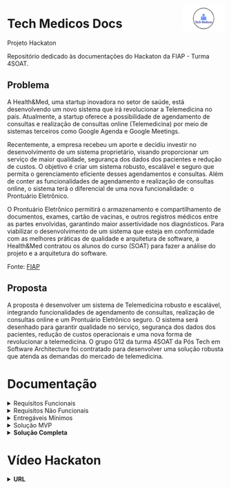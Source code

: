<p dir="auto"><img src="https://github.com/g12-4soat/techmedicos-iac/blob/main/docs/Imagem/logo-techmedicos.png" alt="TECHMEDICOS" title="TECHMEDICOS" align="right" height="60" style="max-width: 100%;"></p>

# Tech Medicos Docs
Projeto Hackaton

Repositório dedicado às documentações do Hackaton da FIAP - Turma 4SOAT.

## Problema

A Health&Med, uma startup inovadora no setor de saúde, está desenvolvendo um novo sistema que irá revolucionar a Telemedicina no país. Atualmente, a startup oferece a possibilidade de agendamento de consultas e realização de consultas online (Telemedicina) por meio de sistemas terceiros como Google Agenda e Google Meetings. 

Recentemente, a empresa recebeu um aporte e decidiu investir no desenvolvimento de um sistema proprietário, visando proporcionar um serviço de maior qualidade, segurança dos dados dos pacientes e redução de custos. O objetivo é criar um sistema robusto, escalável e seguro que permita o gerenciamento eficiente desses agendamentos e consultas. Além de conter as funcionalidades de agendamento e realização de consultas online, o sistema terá o diferencial de uma nova funcionalidade: o Prontuário Eletrônico. 

O Prontuário Eletrônico permitirá o armazenamento e compartilhamento de documentos, exames, cartão de vacinas, e outros registros médicos entre as partes envolvidas, garantindo maior assertividade nos diagnósticos.
Para viabilizar o desenvolvimento de um sistema que esteja em conformidade com as melhores práticas de qualidade e arquitetura de software, a Health&Med contratou os alunos do curso (SOAT) para fazer a análise do projeto e a arquitetura do software.

<p dir="auto">Fonte: <a href="https://www.fiap.com.br/" rel="nofollow">FIAP</a></p>

## Proposta

A proposta é desenvolver um sistema de Telemedicina robusto e escalável, integrando funcionalidades de agendamento de consultas, realização de consultas online e um Prontuário Eletrônico seguro. O sistema será desenhado para garantir qualidade no serviço, segurança dos dados dos pacientes, redução de custos operacionais  e uma nova forma de revolucionar a telemedicina. O grupo G12 da turma 4SOAT da Pós Tech em Software Architecture foi contratado para desenvolver uma solução robusta que atenda as demandas do mercado de telemedicina.

# Documentação

<details>
  <summary>Requisitos Funcionais</summary>

  ## Entregáveis

1. <b>Autenticação do Usuário (Médico)</b>:
    - O sistema deve permitir que o médico faça login usando o número de CRM e uma senha.
2. <b>Cadastro/Edição de Horários Disponíveis (Médico)</b>:
    - O sistema deve permitir que o médico faça login usando o número de CRM e uma senha.
3. <b>Aceite ou Recusa de Consultas Médicas (Médico)</b>:
    - O médico deve poder aceitar ou recusar consultas médicas agendadas.
4. <b>Autenticação do Usuário (Paciente)</b>:
    - O sistema deve permitir que o paciente faça login usando um e-mail, CPF e uma senha.
5. <b>Busca por Médicos (Paciente)</b>:
    - O sistema deve permitir que o paciente visualize a lista de médicos disponíveis, utilizando filtros como especialidade, distância (em kms) e avaliação.
6. <b>Agendamento de Consultas (Paciente)</b>:
    - Após selecionar o médico, o paciente deve poder visualizar a agenda do médico e o valor da consulta, e efetuar o agendamento.
    - O usuário paciente poderá cancelar a consulta mediante justificativa.
7. <b>Teleconsulta</b>:
    - A consulta agendada deve criar um link de reunião online de duração padrão de 50 minutos que será utilizado pelo usuário e pelo médico no dia da consulta.
8. <b>Prontuário Eletrônico</b>
    - <b>Acesso e Upload</b>:
      - O paciente deve poder acessar seu prontuário eletrônico e fazer o upload de arquivos, como exames e laudos médicos.
    - <b>Gestão de Compartilhamento</b>:
      - O paciente deve poder compartilhar seu prontuário com médicos, definindo quais arquivos ou grupos de arquivos serão acessíveis e por quanto tempo.

<p dir="auto">Fonte: <a href="https://www.fiap.com.br/" rel="nofollow">FIAP</a></p>
</details>

<details>
  <summary>Requisitos Não Funcionais</summary>

   ## Entregáveis
- <b>Alta Disponibilidade</b>:
  - O sistema deve estar disponível 24/7 devido à sua natureza crítica no setor de saúde.
- <b>Escalabilidade</b>:
  - O sistema deve ser capaz de lidar com alta demanda, especialmente para profissionais muito procurados.
  - O sistema deve suportar até 20.000 usuários simultâneos em horários de pico.
- <b>Segurança</b>:
  - O prontuário eletrônico deve possuir alta camada de segurança para prevenir falhas no compartilhamento de documentos.
  - A proteção dos dados sensíveis dos pacientes deve seguir as melhores práticas de segurança da informação.

<p dir="auto">Fonte: <a href="https://www.fiap.com.br/" rel="nofollow">FIAP</a></p>
</details>

<details>
  <summary>Entregáveis Mínimos</summary>
  
  ## Requisitos
  1. **Desenho da Solução MVP**
      - O sistema deve estar disponível 24/7 devido à sua natureza crítica no setor de saúde.
      - Descrição de como os requisitos não funcionais serão atendidos.

  2. **Demonstração da Infraestrutura na Cloud**
      - Mostrando a aplicação funcionando na infraestrutura de nuvem, com exemplos de uso real (como chamadas de API).

  3. **Demonstração da Infraestrutura na Cloud**
      - Explicação e demonstração do pipeline de deploy da aplicação.

  4. **Demonstração do MVP**: Aplicação executando na nuvem, os itens de 1 a 6 dos requisitosfuncionais, contemplando:
      - Autenticação do Usuário (Médico).
      - Cadastro/Edição de Horários Disponíveis (Médico).
      - Aceite ou Recusa de Consultas Médicas (Médico).
      - Autenticação do Usuário (Paciente).
      - Busca por Médicos (Paciente).
      - Agendamento de Consultas (Paciente).

 <p dir="auto">Fonte: <a href="https://www.fiap.com.br/" rel="nofollow">FIAP</a></p>   
</details>

<details>
  <summary>Solução MVP</summary>

  ## Arquitetura Sistêmica
A aplicação possuí atualmente uma estrutura monolítica que está modularizada, visando como objetivo implementar uma estrutura de micro serviços no decorrer do projeto. Utilizamos o Github para gerenciar todo o código fonte, implementando automações CI/CD através do Github Actions. Além disso, fazemos uso do DockerHub como Container Registry para gerenciar as imagens de containers do projeto e Terraform para realizar o provisionamento da infrestrutura como código. Todos os nossos serviços internos são gerenciados pelo Cloud AWS, que realiza a orquestração de todos os recursos da aplicação.

- <b>API</b>: Tem como responsabilidade o recebimento e envio de requisições REST para a aplicação Tech Médicos, através do recurso EKS da Cloud AWS. A API facilita a integração e a comunicação entre usuários e a plataforma hospedada no Amazon EKS, garantindo uma experiência de uso eficiente e confiável para os clientes da aplicação.
- <b>Auth</b>: Serviço responsável pela autenticação do usuário via JWT, no qual utiliza Lambda Auth que faz a comunicação com Cognito. Este serviço garante a segurança das credenciais dos usuários, facilitando o acesso controlado aos recursos da aplicação e proporcionando uma experiência de usuário fluida e protegida.
- <b>Dynamo DB</b>: Banco de dados não relacional cuja responsabilidade é cuidar do armazenamento de dados. O DynamoDB oferece escalabilidade sob demanda, baixa latência e alta disponibilidade, sendo ideal para a aplicação Tech Medicos que necessita de um armazenamento confiável e eficiente na nuvem.

  <img src="https://github.com/g12-4soat/techmedicos-docs/blob/main/Imagens/TechMedicosArchitectureMVP-arch-system.png" style="max-width: 100%;">
  
  ## Arquitetura Monolítica Modular
Optamos por uma arquitetura monolítica modular, pois é o tipo arquitetônico mais adequado para um projeto MVP. Essa arquitetura visa demonstrar os recursos utilizados na AWS pelo projeto Tech Médicos.

- <b>AWS Cloud</b>: A AWS Cloud é uma infraestrutura global de serviços de computação em nuvem oferecida pela Amazon Web Services (AWS). Fornece uma plataforma robusta e escalável para hospedar aplicativos, armazenar dados e executar operações de computação sem a necessidade de investimentos significativos em infraestrutura física. A AWS Cloud permite às empresas escalar recursos conforme a demanda, aumentar a agilidade operacional e reduzir custos de manutenção de hardware.
    
- <b>Região da Nuvem AWS</b>: Uma Região da AWS é uma área geográfica que contém várias Zonas de Disponibilidade (AZs) da AWS, onde os serviços da AWS são hospedados. Cada Região é composta por duas ou mais AZs isoladas fisicamente, que são conectadas por redes de baixa latência. A escolha da Região da AWS é importante para garantir baixa latência e alta disponibilidade dos serviços, além de cumprir requisitos de conformidade e residência de dados. Na aplicação Tech Medicos optamos em hospedar os recursos na região us-east-1 na Virgínia do Norte, que é a região mais ecônomica da AWS.
    
- <b>VPC AWS (Amazon Virtual Private Cloud)</b>: A Amazon Virtual Private Cloud (VPC) é um serviço que permite criar uma rede virtual isolada na AWS. Ela possibilita que você configure um ambiente de rede personalizado, incluindo subnets, tabelas de rotas e gateways, e controle completamente o tráfego de entrada e saída. A VPC é essencial para separar recursos de aplicativos em diferentes redes, implementar políticas de segurança personalizadas e conectar a rede local à nuvem de forma segura e controlada. Devido a uma limitação na utilização de recursos do AWS Academy consumimos a VPC padrão do ambiente. 
  
- <b>Zona de Disponibilidade (AZ - Availability Zone)</b>: Uma Zona de Disponibilidade (AZ) é um data center ou grupo de data centers da AWS em uma Região específica. Cada AZ é isolada para proteção contra falhas em outras AZs, garantindo que aplicativos e dados permaneçam disponíveis mesmo em casos de falha de hardware ou manutenção planejada. As AZs são fundamentais para implementar arquiteturas de alta disponibilidade e tolerância a falhas em sistemas distribuídos na AWS Cloud.

- <b>Subnets</b>: Subnets são segmentos de uma VPC onde você pode lançar recursos como instâncias EC2, bancos de dados RDS, entre outros. Elas são essenciais para organizar e gerenciar a rede dentro da infraestrutura da AWS.
  - <b>Subnets Públicas</b>: As subnets públicas estão configuradas para ter acesso direto à Internet através de um Gateway de Internet. São utilizadas para hospedar recursos que precisam de conectividade direta com a Internet, como servidores web ou aplicativos que precisam ser acessíveis publicamente. Isso permite que os recursos nas subnets públicas recebam tráfego da Internet e respondam diretamente aos pedidos externos.
  - <b>Subnet Privada</b>: Subnets privadas não têm acesso direto à Internet. Elas dependem de um NAT Gateway ou NAT Instance para acessar recursos externos, como atualizações de software ou integrações com serviços na Internet. As subnets privadas são usadas para hospedar recursos sensíveis que não devem ser acessíveis publicamente, aumentando a segurança ao restringir o acesso direto a esses recursos.
  - <b>Diferença entre Subnets Públicas e Privadas</b>: A principal diferença entre subnets públicas e privadas reside na acessibilidade à Internet. Subnets públicas permitem acesso direto à Internet, enquanto subnets privadas dependem de um gateway NAT para acesso externo. Essa distinção permite aos administradores de sistema controlar o tráfego e gerenciar a exposição de aplicativos e dados, garantindo que recursos sensíveis permaneçam protegidos contra acessos não autorizados.

- <b>API Gateway</b>: O API Gateway é utilizado para criar, publicar, manter, monitorar e proteger as APIs Tech Medicos de forma segura. É essencial para fornecer pontos de acesso seguros e escaláveis para os serviços Tech Medicos, permitindo gerenciar autorizações, limitações de taxa e transformações de dados, entre outros.
  - <b>API Gateway da Lambda Auth</b>: Tem como responsabilidade gerenciar o serviço de autorização e autenticação da aplicação Tech Medicos.
  - <b>API Gateway da API Tech Medicos</b>: Lida com o mapeamento dos endpoints internos da aplicação Tech Medicos.

- <b>AWS Lambda</b>: AWS Lambda é necessária para realizar processamento de eventos de forma escalável e sem preocupações com a infraestrutura subjacente, sendo reutilizável também na execução de microserviços, processamento de dados em tempo real, entre outras aplicações. Responsável pelo engine do serviço de autorização e autenticação do usuário na aplicação Tech Medicos, tendo comunicação direta com o serviço responsável pelas ações de segurança de acesso do usuário.
  
- <b>Amazon Cognito</b>: Amazon Cognito é um serviço de autenticação, autorização e gerenciamento de usuários para aplicativos web e móveis. Oferece integração com provedores de identidade externos e permite criar pools de usuários para autenticação segura, gestão de perfis e sincronização de dados. Serviço que lida com gerenciamento de maneira geral da aplicação Tech Medicos, como por exemplo segregação por pools de usuários paciente e médico.

- <b>AWS Secrets Manager</b>: AWS Secrets Manager ajuda a proteger o acesso a informações sensíveis, como senhas, chaves de API e certificados. Permite gerenciar, rotacionar e recuperar esses segredos de forma segura, essencial para sistemas que necessitam armazenar e acessar informações confidenciais de forma centralizada. Armazena informações sensíveis que são cruciais para o funcionamento total da aplicação.

- <b>VPC Link</b>: O VPC Link é um serviço que permite integrar APIs privadas hospedadas em uma Amazon Virtual Private Cloud (VPC) com o API Gateway da AWS. Ele proporciona conectividade segura e direta entre o API Gateway e os recursos privados na VPC, permitindo que aplicativos acessem serviços internos de forma controlada e protegida, sem expor esses recursos diretamente à Internet. Isso é essencial para manter a segurança e a integridade dos dados ao permitir a comunicação segura entre sistemas externos e internos dentro de uma infraestrutura VPC. 

- <b>Load Balancer</b>: Load Balancer é um serviço que distribui o tráfego de entrada de aplicações entre múltiplas instâncias, garantindo alta disponibilidade e escalabilidade. Existem diferentes tipos de Load Balancers na AWS Cloud.
  - <b>Elastic Load Balancing (ELB)</b>: Balanceia automaticamente o tráfego de entrada entre múltiplas instâncias EC2, garantindo que a carga seja distribuída de forma equilibrada e eficiente.
  - <b>Application Load Balancer (ALB)</b>: Ideal para rotear tráfego para múltiplos destinos baseados em conteúdo em nível de aplicação (como HTTP/HTTPS), como a aplicação Tech Medicos.
  - <b>Network Load Balancer (NLB)</b>: Distribui o tráfego TCP/UDP para instâncias EC2 em nível de rede, adequado para cargas de trabalho que requerem alta taxa de transferência e baixa latência.

- <b>Amazon EKS (Elastic Kubernetes Service)</b>: Amazon EKS facilita a execução de aplicativos Kubernetes na AWS, gerenciando a infraestrutura necessária para clusters Kubernetes. É utilizado na orquestração de contêineres escalável, permitindo implementar, gerenciar e escalar a aplicação Tech Medicos de maneira contêinerizados com facilidade.
  
- <b>Amazon EC2 (Elastic Compute Cloud)<b>: Serviço da AWS Cloud que oferece capacidade computacional escalável na nuvem. Permite aos usuários provisionar e dimensionar facilmente instâncias de servidores virtuais conforme necessário. O EC2 é amplamente utilizado em sistemas para hospedar aplicativos, executar cargas de trabalho computacionais, processar dados em lotes, entre outras tarefas. Sua flexibilidade permite escolher tipos de instâncias com diferentes recursos computacionais, memória e armazenamento, adaptando-se às necessidades específicas de cada aplicação. O EC2 proporciona controle completo sobre o ambiente de execução da aplicação Tech Medicos, facilitando a implementação e a administração de infraestruturas complexas de maneira eficiente na nuvem.

- <b>Dynamo DB</b>: Serviço de banco de dados NoSQL totalmente gerenciado pela AWS Cloud. Ele oferece armazenamento de dados de baixa latência e alto desempenho, escalabilidade automática e suporte integrado para replicação multi-região. DynamoDB é recomendado para aplicações que precisam de acesso rápido e previsível a grandes volumes de dados, como a aplicação Tech Medicos. Sua flexibilidade e capacidade de dimensionamento automático tornam-no adequado para cenários onde a escalabilidade e a disponibilidade são críticas, permitindo aos desenvolvedores focar no desenvolvimento de aplicativos sem se preocupar com a infraestrutura do banco de dados.

- <b>AWS S3 (Amazon Simple Storage Service)</b>: É um serviço de armazenamento de objetos altamente escalável e durável. Ele é projetado para armazenar e recuperar qualquer quantidade de dados de forma segura através da internet. O S3 é para armazenamento de dados estáticos de websites, arquivos de mídia, dados de logs, outros tipos de dados não estruturados e backups, como por exemplo, a aplicação Tech Medicos que armazena o arquivo tf.state do Terraform que contém o estado atual da infraestrutura gerenciada e registra informações sobre os recursos provisionados na AWS Cloud. O S3 oferece alta disponibilidade, redundância de dados em várias zonas de disponibilidade, e integração fácil com outros serviços AWS Cloud, tornando-se uma solução robusta para gerenciamento e armazenamento de dados na nuvem da aplicação Tech Medicos.

- <b>IAM Role (Identity and Access Management)</b>: IAM Roles são usados para conceder permissões seguras e temporárias para entidades que precisam acessar recursos AWS. Eles são essenciais para garantir a segurança e a conformidade na aplicação Tech Medicos, permitindo gerenciar o acesso a recursos de forma granular e segura. Na aplicação Tech Medicos utiliza o LabRole padrão do AWS Academy.

- <b>Amazon CloudWatch</b>: Amazon CloudWatch é um serviço de monitoramento e observabilidade do Tech Medicos que coleta e acompanha métricas, logs e eventos em tempo real. É usado para monitorar a saúde e o desempenho da aplicação, detectar e diagnosticar problemas, e tomar ações automatizadas com base em condições definidas.
  
  <img src="https://github.com/g12-4soat/techmedicos-docs/blob/main/Imagens/TechMedicosArchitectureMVP-aws-micro-service.png" alt="TECHLANCHES" title="TECHLANCHES" style="max-width: 100%;">
</details>
<details>
  <summary>Solução Completa</summary>

   ## Arquitetura Sistêmica
A aplicação completa terá uma estrutura em microserviços, que representa a evolução da estrutura do MVP, que é um monólito modularizado. Para a solução completa, todos os recursos implementados no MVP serão reutilizados como Github, automações CI/CD com Github Actions, DockerHub como Container Registry, recursos implementados na AWS Cloud entre outros. Como novidades, introduzimos o SonarCloud para análise de código e cobertura de testes em todos os microserviços, o padrão SAGA para garantir a consistência e integridade dos dados com atomicidade na aplicação Tech Medicos, OWASP para aumentar a segurança, identificar e mitigar as vunerabilidades de seguranças conhecidas. A conformidade com a LGPD que visa garantir que o tratamento de dados seja realizado de forma transparente, segura e em conformidade com a legislação. O relátorio de RIPD para proporcionar uma visão clara e detalhada sobre como uma organização coleta, armazena, usa e protege os dados pessoais de indivíduos. Por fim, a evolução da arquitetura dentro do AWS Cloud com a utilização de novos recursos fundamentais para garantir que a aplicação Tech Medicos tenha alta disponibilidade, escalabilidade, segurança, resiliência, observabilidade e monitoramento. 
 
- <b>AWS EKS</b>: O microserviço de consulta será responsável pelo gerenciamento completo das consultas incluindo agendamentos, busca por médicos, histórico de consultas e outras funcionalidades. O serviço de gestão de médicos cuidará da agenda, horários e disponibilidade dos profissionais de medicina com funcionalidades de cadastro e edição de agenda médica. O prontuário funcionará como o núcleo central dos dados do paciente, armazenando informações pessoais, registros médicos, exames e diagnósticos. O serviço de usuário será responsável por auxiliar no controle de acesso, gerenciando diferentes tipos de usuários na aplicação Tech Médicos. Além disso, um microserviço dedicado ao gerenciamento de filas do RabbitMQ que irá auxiliar em todo o processo operacional dentro da aplicação Tech Medicos.

- <b>Dynamo DB</b>: Optamos por utilizar DynamoDB em todos os microserviços da aplicação Tech Médicos devido à sua capacidade de escalabilidade sob demanda, baixa latência e alta disponibilidade. Integramos o DynamoDB nos microserviços de consulta, prontuário, usuário, gestão médica e inativação de usuário, também adicionamos o DAX no microserviço de gestão médica que é um serviço de cache que melhora o desempenho de leitura de bancos de dados NoSQL em memória. No caso dos microserviços relacionados às filas do RabbitMQ, não consideramos necessária essa implementação.

- <b>AWS S3</b>:  O Amazon S3 é um serviço altamente escalável e durável de armazenamento de objetos, projetado para guardar e recuperar grandes volumes de dados de maneira segura pela internet. No microserviço de prontuário, o S3 será utilizado para armazenar os arquivos dos pacientes no prontuário clínico.

- <b>AWS Lambda</b>: Para as Lambdas, implementamos diferentes serviços na aplicação Tech Medicos:
  - <b>Cadastro</b>: Responsável pelo registro do usuário na base de dados de usuário e no AWS Cognito.
  - <b>Auth</b>: Utiliza o AWS Cognito para validar o acesso do usuário paciente ou médico. 
  - <b>Inativação</b>: Garante que o usuário possa inativar seus dados a qualquer momento, seguindo as diretrizes da LGPD.
  - <b>Notificações</b>: Serviço que gerencia o envio de notificações aos usuários, utilizando o AWS SES.
  - <b>Telemedicina</b>: Integra com o Google Workspace para gerar a teleconsulta do paciente.

  <p>
    Essas funções Lambdas são essenciais para o funcionamento integrado e seguro da aplicação, atendendo às necessidades específicas dos usuários e cumprindo com as normas de segurança e privacidade estabelecidas.
  </p>

  <img src="https://github.com/g12-4soat/techmedicos-docs/blob/main/Imagens/TechMedicosArchitecture-arch-system.png" style="max-width: 100%;">
  
  ## Arquitetura Microserviços

  Optamos por uma arquitetura de microserviços pois oferece diversos benefícios significativos para a aplicação Tech Medicos. Microserviços dividem a aplicação em componentes independentes e autônomos, cada um focado em realizar uma função específica. Isso proporciona maior flexibilidade no desenvolvimento, permitindo que as equipes do projeto trabalhem de forma independente em cada microserviço. Além disso, os microserviços facilitam a escalabilidade, pois cada serviço pode ser dimensionado individualmente conforme a necessidade. Isso resulta em melhor desempenho e utilização eficiente de recursos. Outro benefício é a resiliência, já que falhas em um microserviço não afetam necessariamente toda a aplicação Tech Medicos, aumentando a disponibilidade do sistema como um todo. Por fim, os microserviços promovem uma arquitetura mais modular e fácil de manter, facilitando a implementação de atualizações e melhorias contínuas na aplicação. A seguir, serão apresentados todos os recursos adicionais na solução completa, ressaltando que todos os recursos existentes no MVP serão reutilizados. Isso garante uma aplicação totalmente sustentável e preparada para expansões futuras.

- <b>AWS Shield</b>: O AWS Shield é um serviço de proteção contra ataques distribuídos de negação de serviço (DDoS) que protege aplicação Tech Medicos na AWS Cloud. Detecta e mitiga automaticamente ataques DDoS direcionados a recursos como ELB (Elastic Load Balancing), CloudFront e Amazon Route 53. O AWS Shield Standard é oferecido gratuitamente para todos os clientes da AWS, enquanto o AWS Shield Advanced oferece proteção mais avançada e suporte dedicado.

- <b>AWS WAF (Web Application Firewall)</b>: O AWS WAF é um firewall de aplicação web que ajuda a proteger a aplicação Tech Medicos contra vulnerabilidades comuns de segurança, como injeção de SQL e cross-site scripting (XSS). Ele permite configurar regras personalizadas para controlar o acesso às suas aplicações web. O AWS WAF pode ser integrado com serviços como o Amazon CloudFront e o Application Load Balancer para filtrar e monitorar o tráfego HTTP e HTTPS.

- <b>CloudFront</b>: O Amazon CloudFront é um serviço de CDN (Content Delivery Network) que distribui conteúdo estático e dinâmico, como imagens, vídeos, scripts e arquivos HTML, para usuários finais com baixa latência e alto throughput. Melhora a velocidade de entrega do conteúdo ao armazená-lo em cache em locais de edge nodes ao redor do mundo. O CloudFront é comumente usado para melhorar a performance e reduzir a carga de servidores de origem, além de proporcionar maior segurança e escalabilidade para a aplicação Tech Medicos.

- <b>Amazon Cognito</b>: Amazon Cognito é um serviço de autenticação, autorização e gerenciamento de usuários para aplicativos web e móveis. Oferece integração com provedores de identidade externos e permite criar pools de usuários para autenticação segura, gestão de perfis e sincronização de dados. Serviço que lida com gerenciamento de maneira geral da aplicação Tech Medicos, como por exemplo segregação por pools de usuários paciente e médico. No Cognito da aplicação Tech Medicos também é utilizado o 2FA com o objetivo de aumentar a segurança ao exigir duas formas distintas de verificação para acessar uma conta e também realiza a comunicação com SES para envio de notificações via e-mail.

- <b>SES (Simple Email Service)</b>: Amazon SES é um serviço de e-mail escalável e econômico para envio e recebimento de e-mails. É usado para integrar e-mails transacionais e de marketing com aplicativos na AWS, garantindo entrega confiável de e-mails para usuários finais. O SES oferece flexibilidade para personalizar conteúdo de e-mail, monitorar estatísticas de entrega e gerenciar listas de destinatários, sendo ideal para a aplicação Tech medicos que precisam de comunicação por e-mail automatizada e eficiente. O SES mantém comunicação com o Cognito para auxiliar no processo de autentição e autorização do usuário.

- <b>AWS Lambda</b>: AWS Lambda é necessária para realizar processamento de eventos de forma escalável e sem preocupações com a infraestrutura subjacente, sendo reutilizável também na execução de microserviços, processamento de dados em tempo real, entre outras aplicações. Responsável pelo engine do serviço de autorização e autenticação do usuário na aplicação Tech Medicos, tendo comunicação direta com o serviço responsável pelas ações de segurança de acesso do usuário.
  - <b>Cadastro</b>: Responsável pelo registro do usuário na base de dados de usuário e no AWS Cognito.
  - <b>Auth</b>: Utiliza o AWS Cognito para validar o acesso do usuário paciente ou médico que estaram segregados por grupos de tipo de usuário dentro user-pool.
  - <b>Inativação</b>: Garante que o usuário possa inativar seus dados a qualquer momento, seguindo as diretrizes da LGPD. Um DynamoDB será utilizado para registrar as solicitações de inativação na base de dados. 
  - <b>Notificações</b>: Serviço que gerencia o envio de notificações aos usuários, utilizando o AWS SES. Responsável por consumir a fila de notificações do RabbitMQ no EKS e enviar as mensagens para seus destinatários.
  - <b>Telemedicina</b>: Integra com o Google Workspace para gerar a teleconsulta do paciente. Será responsável por integrar com o Google Meet para gerar a teleconsulta e com o Google Agenda para adicionar o agendamento da consulta na agenda do usuário.

- <b>Load Balancer</b>: Load Balancer é um serviço que distribui o tráfego de entrada de aplicações entre múltiplas instâncias, garantindo alta disponibilidade e escalabilidade. Na aplicação Tech Médicos, foi implementado um Load Balancer para cada microserviço, com o objetivo de manter a independência e o gerenciamento separado entre eles.

- <b>AWS EKS</b>: O microserviço de consulta será responsável pelo gerenciamento completo das consultas, incluindo agendamentos, histórico e outras funcionalidades. O serviço de gestão de médicos cuidará da agenda, horários e disponibilidade dos profissionais de medicina. O prontuário funcionará como o núcleo central dos dados do paciente, armazenando informações pessoais, registros médicos, exames e diagnósticos. O serviço de usuário será responsável pelo controle de acesso, gerenciando diferentes tipos de usuários na aplicação Tech Médicos. Além disso, um microserviço dedicado ao gerenciamento de filas do RabbitMQ que irá auxiliar em todo o processo operacional dentro da plataforma.
  
  - <b>Consulta</b>:  O microserviço de consulta será responsável pelo gerenciamento completo das consultas incluindo agendamentos, busca por médicos, histórico de consultas e outras funcionalidades. Um DynamoDB será utilizado para registrar as solicitações de agendamento de consulta e consumirá a Secret Manager para auxiliar no processo de autenticação e autorização do usuário dentro da aplicação e por fim um EC2 para provisionar a capacidade computacional.
  - <b>Gestão de Médicos</b>: O serviço de gestão de médicos cuidará da agenda, horários e disponibilidade dos profissionais de medicina com funcionalidades de cadastro e edição de agenda médica. Um DynamoDB será utilizado para registrar as solicitações de agendamento de consulta e consumirá a Secret Manager para auxiliar no processo de autenticação e autorização do usuário dentro da aplicação e por fim um EC2 para provisionar a capacidade computacional.
  - <b>Prontuário</b>:  O prontuário funcionará como o núcleo central dos dados do paciente, armazenando informações pessoais, registros médicos, exames e diagnósticos com funcionalidade como upload de arquivos e compartilhamento de arquivos. O DynamoDB será utilizado para registrar as solicitações de agendamento de consultas e integrará com o Secrets Manager para auxiliar na autenticação e autorização do usuário na aplicação. Um EC2 para provisionar a capacidade computacional necessária. O S3 será responsável pelo armazenamento dos arquivos clínicos, e o KMS será utilizado para criar e gerenciar chaves de criptografia, garantindo a proteção dos dados.
  - <b>Usuário</b>:  O serviço de usuário será responsável por auxiliar no controle de acesso, gerenciando diferentes tipos de usuários na aplicação Tech Médicos. Um DynamoDB será utilizado para registrar as solicitações de agendamento de consulta e consumirá a Secret Manager para auxiliar no processo de autenticação e autorização do usuário dentro da aplicação e por fim um EC2 para provisionar a capacidade computacional.
  - <b>RabbitMQ</b>:  Serviço que faz gerenciamento de filas do RabbitMQ que irá auxiliar em todo o processo operacional dentro da aplicação Tech Medicos. Este serviço contém as seguintes filas:
    - <b>ConsultaAtualiza</b>, gerencia os status das consultas;
    - <b>Notificações</b>, consumida pela Lambda de notificações para realizar o envio de e-mails;
    - <b>TelemedicinaGerada</b>, recebe o link da telemedicina gerada e é consumida pelo serviço de consulta.

- <b>Dynamo DB</b>: Serviço de banco de dados NoSQL totalmente gerenciado pela AWS Cloud. Integramos o DynamoDB nos microserviços de consulta, prontuário, usuário, gestão médica e inativação de usuário, também adicionamos o DAX no microserviço de gestão médica que é um serviço de cache que melhora o desempenho de leitura de bancos de dados NoSQL em memória.

- <b>AWS DAX (Amazon DynamoDB Accelerator)</b>: AWS DAX é um serviço de cache para Amazon DynamoDB que acelera a performance de leitura de bancos de dados NoSQL em memória. Ele reduz a latência de acesso a dados e melhora a escalabilidade do DynamoDB ao fornecer cache de consultas frequentes. O DAX é usado para melhorar o desempenho de aplicativos que requerem acesso rápido e consistente aos dados armazenados no DynamoDB, sem comprometer a durabilidade e a integridade dos dados. Utilizado no conexto de gestão de médicos para atender ao requisito não funcional de escalabilidade referente a alta demanda pelos profissionais mais procurados da aplicação Tech Medicos. 

- <b>AWS S3</b>:  O Amazon S3 é um serviço altamente escalável e durável de armazenamento de objetos, projetado para guardar e recuperar grandes volumes de dados de maneira segura pela internet. No microserviço de prontuário, o S3 será utilizado para armazenar os arquivos dos pacientes no prontuário clínico. Além disso, o S3 também armazenará o arquivo tf.state do Terraform, que contém o estado atual da infraestrutura gerenciada e registra informações sobre os recursos provisionados na AWS Cloud, nos arquivos techmedicos-terraform-infra e techmedicos-terraform-gateway, e possuí um KMS para criptografar os arquivos clínicos dos pacientes.

- <b>AWS KMS (AWS Key Management Service)</b>: AWS KMS é um serviço de gerenciamento de chaves que permite criar e controlar o uso de chaves de criptografia para proteger dados e gerenciar sua integridade. Ele facilita a criação e rotação automática de chaves de criptografia, integração com outros serviços AWS para criptografar dados armazenados e transitórios, e oferece controle granular sobre quem pode acessar e usar as chaves. Utilizado no contexto de prontuário para realizar a proteção dos arquivos clinicos de seus pacientes.

  <img src="https://github.com/g12-4soat/techmedicos-docs/blob/main/Imagens/TechMedicosArchitecture-aws-micro-service.png" alt="TECHLANCHES" title="TECHLANCHES" style="max-width: 100%;">

  ## SAGA
  
SAGA é um padrão de design utilizado em sistemas distribuídos para gerenciar transações que envolvem múltiplos serviços. Em vez de executar uma transação longa e complexa em uma única etapa, o padrão divide a transação em uma sequência de operações menores e independentes. Se uma operação falhar, o padrão garante a execução de compensações para reverter as mudanças realizadas pelas operações anteriores, garantindo consistência e integridade dos dados. Esse método melhora a confiabilidade e a resiliência do sistema, facilitando a gestão de transações em ambientes distribuídos.

<b>Saga Coreografada</b>: O objetivo da saga coreografada é coordenar transações distribuídas de forma descentralizada, onde cada serviço participa e comunica o progresso ou falhas, promovendo autonomia entre serviços e evitando um ponto único de falha.

<b>Justificativa</b>: Optamos pelo padrão de Saga coreografada em nosso sistema de microserviços pelos seguintes motivos.

1. **Simplicidade e Menor Sobrecarga de Gerenciamento**: Com poucos serviços e uma equipe única de manutenção, a coreografia é mais simples de implementar e gerenciar.
   
2. **Descentralização e Independência dos Serviços**: Cada serviço reage a eventos de forma autônoma, facilitando o desenvolvimento, a implantação e a escalabilidade independentes.

3. **Redução de Acoplamento**: A comunicação por eventos promove um baixo acoplamento entre serviços, permitindo modificações e evoluções sem impactos significativos em outros componentes.

4. **Escalabilidade e Resiliência**: A ausência de um orquestrador central elimina pontos únicos de falha e melhora a capacidade de resposta sob alta carga.

5. **Ajuste ao Tamanho e Complexidade do Projeto**: Para nosso contexto, com um número limitado de serviços, a coreografia evita a sobrecarga de um orquestrador central, proporcionando uma solução proporcionalmente adequada.

  <img src="https://github.com/g12-4soat/techlanches-docs/blob/main/docs/fase5/TechLanchesArchitecture-saga-coreografada.png" alt="TECHLANCHES" title="TECHLANCHES" style="max-width: 100%;">
</details>

# Vídeo Hackaton
<details>
  <summary>URL</summary>
<p>Link para vídeo hackaton: ADD LINK </p>
</details>
